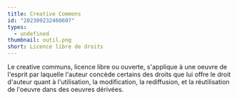 ```yaml
---
title: Creative Commons
id: "202309232460607"
types:
  - undefined
thumbnail: outil.png
short: Licence libre de droits
---
```


Le creative communs, licence libre ou ouverte, s'applique à une oeuvre de l'esprit par laquelle l'auteur concède certains des droits que lui offre le droit d'auteur quant à l'utilisation, la modification, la rediffusion, et la réutilisation de l'oeuvre dans des oeuvres dérivées.